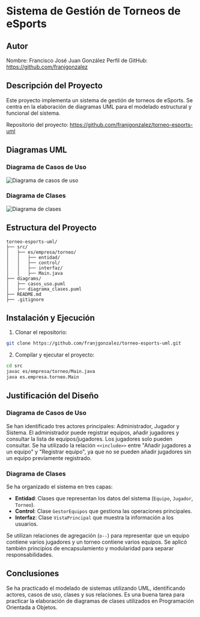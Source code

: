 # Sistema de Gestión de Torneos de eSports

## Autor
Nombre: Francisco José Juan González 
Perfil de GitHub: https://github.com/franjgonzalez

## Descripción del Proyecto
Este proyecto implementa un sistema de gestión de torneos de eSports.
Se centra en la elaboración de diagramas UML para el modelado estructural y funcional del sistema.

Repositorio del proyecto: https://github.com/franjgonzalez/torneo-esports-uml

## Diagramas UML

### Diagrama de Casos de Uso
![Diagrama de casos de uso](diagrams/casos_uso.png)

### Diagrama de Clases
![Diagrama de clases](diagrams/diagrama_clases.png)

## Estructura del Proyecto
```
torneo-esports-uml/
├── src/
│   ├── es/empresa/torneo/
│   │   ├── entidad/
│   │   ├── control/
│   │   ├── interfaz/
│   │   ├── Main.java
├── diagrams/
│   ├── casos_uso.puml
│   ├── diagrama_clases.puml
├── README.md
├── .gitignore
```

## Instalación y Ejecución
1. Clonar el repositorio:
```bash
git clone https://github.com/franjgonzalez/torneo-esports-uml.git
```

2. Compilar y ejecutar el proyecto:
```bash
cd src
javac es/empresa/torneo/Main.java
java es.empresa.torneo.Main
```

## Justificación del Diseño

### Diagrama de Casos de Uso
Se han identificado tres actores principales: Administrador, Jugador y Sistema. El administrador puede registrar equipos, añadir jugadores y consultar la lista de equipos/jugadores. Los jugadores solo pueden consultar. Se ha utilizado la relación `<<include>>` entre "Añadir jugadores a un equipo" y "Registrar equipo", ya que no se pueden añadir jugadores sin un equipo previamente registrado.

### Diagrama de Clases
Se ha organizado el sistema en tres capas:
- **Entidad**: Clases que representan los datos del sistema (`Equipo`, `Jugador`, `Torneo`).
- **Control**: Clase `GestorEquipos` que gestiona las operaciones principales.
- **Interfaz**: Clase `VistaPrincipal` que muestra la información a los usuarios.

Se utilizan relaciones de agregación (`o--`) para representar que un equipo contiene varios jugadores y un torneo contiene varios equipos. Se aplicó también principios de encapsulamiento y modularidad para separar responsabilidades.

## Conclusiones
Se ha practicado el modelado de sistemas utilizando UML, identificando actores, casos de uso, clases y sus relaciones. Es una buena tarea para practicar la elaboración de diagramas de clases utilizados en Programación Orientada a Objetos.

